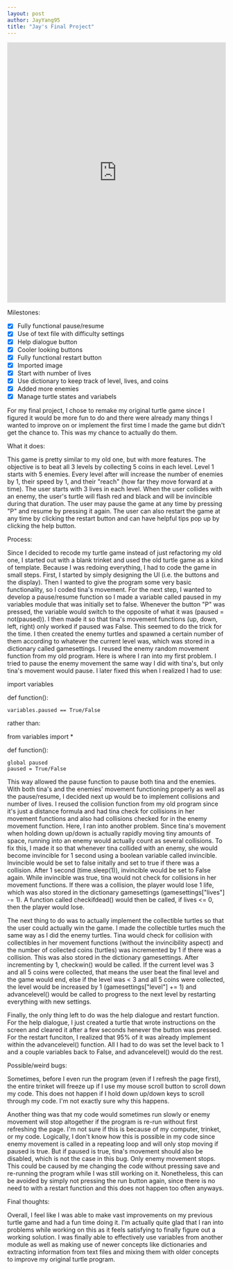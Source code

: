 ```yaml
---
layout: post
author: JayYang95
title: "Jay's Final Project"
---
```


<iframe src="https://trinket.io/embed/python/12a50202d8" width="100%" height="600" frameborder="0" marginwidth="0" marginheight="0" allowfullscreen></iframe>

Milestones:

 - [x] Fully functional pause/resume
 - [x] Use of text file with difficulty settings
 - [x] Help dialogue button
 - [x] Cooler looking buttons
 - [x] Fully functional restart button
 - [x] Imported image
 - [x] Start with number of lives
 - [x] Use dictionary to keep track of level, lives, and coins
 - [x] Added more enemies
 - [x] Manage turtle states and variabels
 
For my final project, I chose to remake my original turtle game since I figured it would be more fun to do and there were already many things I wanted to improve on or implement the first time I made the game but didn't get the chance to. This was my chance to actually do them.

What it does:

This game is pretty similar to my old one, but with more features. The objective is to beat all 3 levels by collecting 5 coins in each level. Level 1 starts with 5 enemies. Every level after will increase the number of enemies by 1, their speed by 1, and their "reach" (how far they move forward at a time). The user starts with 3 lives in each level. When the user collides with an enemy, the user's turtle will flash red and black and will be invincible during that duration. The user may pause the game at any time by pressing "P" and resume by pressing it again. The user can also restart the game at any time by clicking the restart button and can have helpful tips pop up by clicking the help button.

Process:

Since I decided to recode my turtle game instead of just refactoring my old one, I started out with a blank trinket and used the old turtle game as a kind of template. Because I was redoing everything, I had to code the game in small steps. First, I started by simply designing the UI (i.e. the buttons and the display). Then I wanted to give the program some very basic functionality, so I coded tina's movement. For the next step, I wanted to develop a pause/resume function so I made a variable called paused in my variables module that was initially set to false. Whenever the button "P" was pressed, the variable would switch to the opposite of what it was (paused = not(paused)). I then made it so that tina's movement functions (up, down, left, right) only worked if paused was False. This seemed to do the trick for the time. I then created the enemy turtles and spawned a certain number of them according to whatever the current level was, which was stored in a dictionary called gamesettings. I reused the enemy random movement function from my old program. Here is where I ran into my first problem. I tried to pause the enemy movement the same way I did with tina's, but only tina's movement would pause. I later fixed this when I realized I had to use:

import variables

def function():

    variables.paused == True/False

rather than:

from variables import *

def function():

    global paused
    paused = True/False
  
This way allowed the pause function to pause both tina and the enemies. With both tina's and the enemies' movement functioning properly as well as the pause/resume, I decided next up would be to implement collisions and number of lives. I reused the collision function from my old program since it's just a distance formula and had tina check for collisions in her movement functions and also had collisions checked for in the enemy movement function. Here, I ran into another problem. Since tina's movement when holding down up/down is actually rapidly moving tiny amounts of space, running into an enemy would actually count as several collisions. To fix this, I made it so that whenever tina collided with an enemy, she would become invincible for 1 second using a boolean variable called invincible. Invincible would be set to false initally and set to true if there was a collision. After 1 second (time.sleep(1)), invincible would be set to False again. While invincible was true, tina would not check for collisions in her movement functions. If there was a collision, the player would lose 1 life, which was also stored in the dictionary gamesettings (gamesettings["lives"] -= 1). A function called checkifdead() would then be called, if lives <= 0, then the player would lose.

The next thing to do was to actually implement the collectible turtles so that the user could actually win the game. I made the collectible turtles much the same way as I did the enemy turtles. Tina would check for collision with collectibles in her movement functions (without the invincibility aspect) and the number of collected coins (turtles) was incremented by 1 if there was a collision. This was also stored in the dictionary gamesettings. After incrementing by 1, checkwin() would be called. If the current level was 3 and all 5 coins were collected, that means the user beat the final level and the game would end, else if the level was < 3 and all 5 coins were collected, the level would be increased by 1 (gamesettings["level"] += 1) and advancelevel() would be called to progress to the next level by restarting everything with new settings.

Finally, the only thing left to do was the help dialogue and restart function. For the help dialogue, I just created a turtle that wrote instructions on the screen and cleared it after a few seconds henever the button was pressed. For the restart funciton, I realized that 95% of it was already implement within the advancelevel() function. All I had to do was set the level back to 1 and a couple variables back to False, and advancelevel() would do the rest.

Possible/weird bugs:

Sometimes, before I even run the program (even if I refresh the page first), the entire trinket will freeze up if I use my mouse scroll button to scroll down my code. This does not happen if I hold down up/down keys to scroll through my code. I'm not exactly sure why this happens.

Another thing was that my code would sometimes run slowly or enemy movement will stop altogether if the program is re-run without first refreshing the page. I'm not sure if this is because of my computer, trinket, or my code. Logically, I don't know how this is possible in my code since enemy movement is called in a repeating loop and will only stop moving if paused is true. But if paused is true, tina's movement should also be disabled, which is not the case in this bug. Only enemy movement stops. This could be caused by me changing the code without pressing save and re-running the program while I was still working on it. Nonetheless, this can be avoided by simply not pressing the run button again, since there is no need to with a restart function and this does not happen too often anyways.

Final thoughts:

Overall, I feel like I was able to make vast improvements on my previous turtle game and had a fun time doing it. I'm actually quite glad that I ran into problems while working on this as it feels satisfying to finally figure out a working solution. I was finally able to effectively use variables from another module as well as making use of newer concepts like dictionaries and extracting information from text files and mixing them with older concepts to improve my original turtle program.
